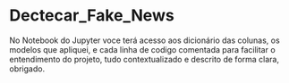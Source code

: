 # Dectecar_Fake_News
No Notebook do Jupyter voce terá acesso aos dicionário das colunas, os modelos que apliquei, e cada linha de codigo comentada para facilitar o entendimento do projeto, tudo contextualizado e descrito de forma clara, obrigado.
